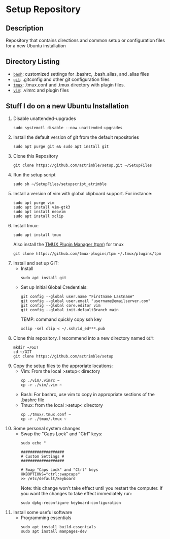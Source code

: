 # Setup Repository
## Description
Repository that contains directions and common setup or configuration files for a new Ubuntu installation

## Directory Listing
- [`bash`](/bash): customized settings for .bashrc, .bash_alias, and .alias files
- [`git`](/git): .gitconfig and other git configuration files 
- [`tmux`](/tmux): .tmux.conf and .tmux directory with plugin files.
- [`vim`](/vim): .vimrc and plugin files
## Stuff I do on a new Ubuntu Installation
1. Disable unattended-upgrades
    ```
    sudo systemctl disable --now unattended-upgrades
    ```
1. Install the default version of git from the default repositories
    ```
    sudo apt purge git && sudo apt install git
    ```
1. Clone this Repository
    ```
    git clone https://github.com/aztrimble/setup.git ~/SetupFiles
    ```
1. Run the setup script
    ```
    sudo sh ~/SetupFiles/setupscript_atrimble
    ```
1. Install a version of vim with global clipboard support. For instance:
    ```
    sudo apt purge vim
    sudo apt install vim-gtk3
    sudo apt install neovim
    sudo apt install xclip
    ```
1. Install tmux:
    ```
    sudo apt install tmux
    ```
    Also install the [TMUX Plugin Manager (tpm)](https://github.com/tmux-plugins/tpm) for tmux
   ```
   git clone https://github.com/tmux-plugins/tpm ~/.tmux/plugins/tpm
   ```
1. Install and set up GIT:
    - Install
        ```
        sudo apt install git
        ```
    - Set up Initial Global Credentials:
        ```
        git config --global user.name "Firstname Lastname"
        git config --global user.email "username@emailserver.com"
        git config --global core.editor vim
        git config --global init.defaultBranch main
        ```
        TEMP: command quickly copy ssh key
        ```
        xclip -sel clip < ~/.ssh/id_ed***.pub
        ```
1. Clone this repository. I recommend into a new directory named `GIT`:
    ```
    mkdir ~/GIT
    cd ~/GIT
    git clone https://github.com/aztrimble/setup
    ```
1. Copy the setup files to the approriate locations:
    - Vim: From the local >setup< directory
        ```
        cp ./vim/.vimrc ~
        cp -r ./vim/.vim ~
        ```
    - Bash: For bashrc, use vim to copy in appropriate sections of the .bashrc file
    - Tmux: from the local >setup< directory
        ```
        cp ./tmux/.tmux.conf ~
        cp -r ./tmux/.tmux ~
        ```
1. Some personal system changes
    - Swap the "Caps Lock" and "Ctrl" keys:
        ```
        sudo echo "

        ###################
        # Custom Settings #
        ###################

        # Swap "Caps Lock" and "Ctrl" keys
        XKBOPTIONS="ctrl:swapcaps"
        >> /etc/default/keyboard
        ```
        Note: this change won't take effect until you restart the computer. If you want the changes to take effect immediately run:
        ```
        sudo dpkg-reconfigure keyboard-configuration
        ```
1. Install some useful software
    - Programming essentials
        ```
        sudo apt install build-essentials
        sudo apt install manpages-dev
        ```
